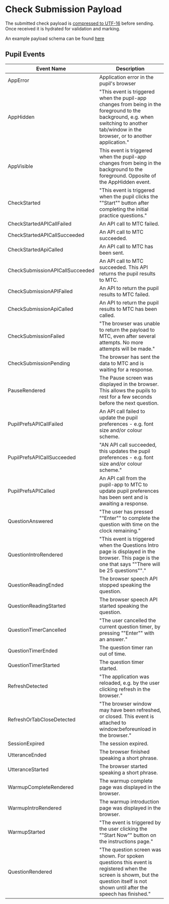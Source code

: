 # Check Submission Payload

The submitted check payload is [compressed to UTF-16](https://github.com/pieroxy/lz-string) before sending.  Once received it is hydrated for validation and marking.

An example payload schema can be found [here](./check-payload.json)

## Pupil Events

| Event Name | Description |
| --------- | ---------------- |
| AppError | Application error in the pupil's browser |
| AppHidden | "This event is triggered when the pupil-app changes from being in the foreground to the background, e.g. when switching to another tab/window in the browser, or to another application." |
| AppVisible | This event is triggered when the pupil-app changes from being in the background to the foreground. Opposite of the AppHidden event. |
| CheckStarted | "This event is triggered when the pupil clicks the ""Start"" button after completing the initial practice questions." |
| CheckStartedAPICallFailed | An API call to MTC failed. |
| CheckStartedAPICallSucceeded | An API call to MTC succeeded. |
| CheckStartedApiCalled | An API call to MTC has been sent. |
| CheckSubmissionAPICallSucceeded | An API call to MTC succeeded.  This API returns the pupil results to MTC. |
| CheckSubmissionAPIFailed | An API to return the pupil results to MTC failed. |
| CheckSubmissionApiCalled | An API to return the pupil results to MTC has been called. |
| CheckSubmissionFailed | "The browser was unable to return the payload to MTC, even after several attempts. No more attempts will be made." |
| CheckSubmissionPending | The browser has sent the data to MTC and is waiting for a response. |
| PauseRendered | The Pause screen was displayed in the browser. This allows the pupils to rest for a few seconds before the next question. |
| PupilPrefsAPICallFailed | An API call failed to update the pupil preferences - e.g. font size and/or colour scheme. |
| PupilPrefsAPICallSucceeded | "AN API call succeeded, this updates the pupil preferences - e.g. font size and/or colour scheme." |
| PupilPrefsAPICalled | An API call from the pupil-app to MTC to update pupil preferences has been sent and is awaiting a response. |
| QuestionAnswered | "The user has pressed ""Enter"" to complete the question with time on the clock remaining." |
| QuestionIntroRendered | "This event is triggered when the Questions Intro page is displayed in the browser.  This page is the one that says ""There will be 25 questions""." |
| QuestionReadingEnded | The browser speech API stopped speaking the question. |
| QuestionReadingStarted | The browser speech API started speaking the question. |
| QuestionTimerCancelled | "The user cancelled the current question timer, by pressing ""Enter"" with an answer." |
| QuestionTimerEnded | The question timer ran out of time. |
| QuestionTimerStarted | The question timer started. |
| RefreshDetected | "The application was reloaded, e.g. by the user clicking refresh in the browser." |
| RefreshOrTabCloseDetected | "The browser window may have been refreshed, or closed.  This event is attached to window:beforeunload in the browser." |
| SessionExpired | The session expired. |
| UtteranceEnded | The browser finished speaking a short phrase. |
| UtteranceStarted | The browser started speaking a short phrase. |
| WarmupCompleteRendered | The warmup complete page was displayed in the browser. |
| WarmupIntroRendered | The warmup introduction page was displayed in the browser. |
| WarmupStarted | "The event is triggered by the user clicking the ""Start Now"" button on the instructions page." |
| QuestionRendered | "The question screen was shown. For spoken questions this event is registered when the screen is showm, but the question itself is not shown until after the speech has finished." |
